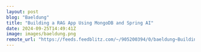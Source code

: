 ```yaml
---
layout: post
blog: "Baeldung"
title: "Building a RAG App Using MongoDB and Spring AI"
date: 2024-09-25T14:49:41Z
image: images/baeldung.png
remote_url: "https://feeds.feedblitz.com/~/905200394/0/baeldung~Building-a-RAG-App-Using-MongoDB-and-Spring-AI"
---
```

